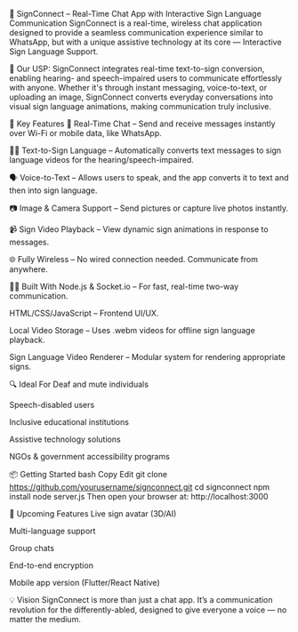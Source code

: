 🤟 SignConnect – Real-Time Chat App with Interactive Sign Language Communication
SignConnect is a real-time, wireless chat application designed to provide a seamless communication experience similar to WhatsApp, but with a unique assistive technology at its core — Interactive Sign Language Support.

🚀 Our USP:
SignConnect integrates real-time text-to-sign conversion, enabling hearing- and speech-impaired users to communicate effortlessly with anyone. Whether it's through instant messaging, voice-to-text, or uploading an image, SignConnect converts everyday conversations into visual sign language animations, making communication truly inclusive.

🌟 Key Features
📲 Real-Time Chat – Send and receive messages instantly over Wi-Fi or mobile data, like WhatsApp.

🧏‍♂️ Text-to-Sign Language – Automatically converts text messages to sign language videos for the hearing/speech-impaired.

🗣️ Voice-to-Text – Allows users to speak, and the app converts it to text and then into sign language.

📷 Image & Camera Support – Send pictures or capture live photos instantly.

📹 Sign Video Playback – View dynamic sign animations in response to messages.

🌐 Fully Wireless – No wired connection needed. Communicate from anywhere.

🧑‍💻 Built With
Node.js & Socket.io – For fast, real-time two-way communication.

HTML/CSS/JavaScript – Frontend UI/UX.

Local Video Storage – Uses .webm videos for offline sign language playback.

Sign Language Video Renderer – Modular system for rendering appropriate signs.

🔍 Ideal For
Deaf and mute individuals

Speech-disabled users

Inclusive educational institutions

Assistive technology solutions

NGOs & government accessibility programs

📦 Getting Started
bash
Copy
Edit
git clone https://github.com/yourusername/signconnect.git
cd signconnect
npm install
node server.js
Then open your browser at:
http://localhost:3000

🔧 Upcoming Features
Live sign avatar (3D/AI)

Multi-language support

Group chats

End-to-end encryption

Mobile app version (Flutter/React Native)

💡 Vision
SignConnect is more than just a chat app. It’s a communication revolution for the differently-abled, designed to give everyone a voice — no matter the medium.
